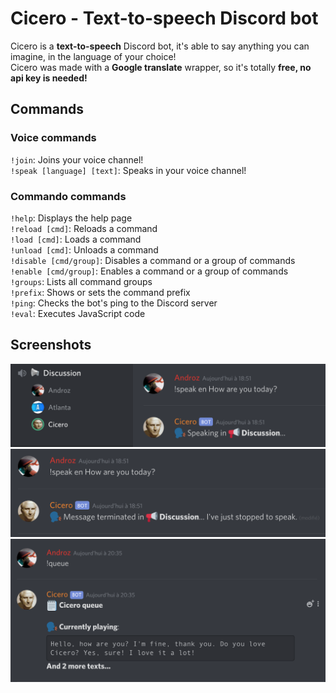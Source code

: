 # Cicero - Text-to-speech Discord bot

Cicero is a **text-to-speech** Discord bot, it's able to say anything you can imagine, in the language of your choice!  
Cicero was made with a **Google translate** wrapper, so it's totally **free, no api key is needed!**

## Commands

### Voice commands

`!join`: Joins your voice channel!  
`!speak [language] [text]`: Speaks in your voice channel!

### Commando commands

`!help`: Displays the help page  
`!reload [cmd]`: Reloads a command  
`!load [cmd]`: Loads a command  
`!unload [cmd]`: Unloads a command  
`!disable [cmd/group]`: Disables a command or a group of commands  
`!enable [cmd/group]`: Enables a command or a group of commands  
`!groups`: Lists all command groups  
`!prefix`: Shows or sets the command prefix  
`!ping`: Checks the bot's ping to the Discord server  
`!eval`: Executes JavaScript code  

## Screenshots

![speaking](images/speaking.png)
![terminated](images/terminated.png)
![queue](images/queue.png)